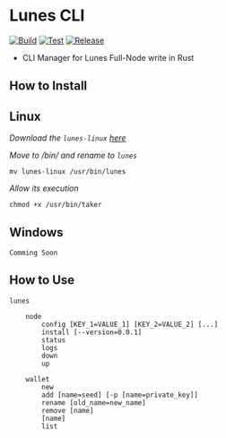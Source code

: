 # Lunes CLI

[![Build](https://github.com/lunes-platform/lunes-cli/actions/workflows/build.yml/badge.svg)](https://github.com/lunes-platform/lunes-cli/actions/workflows/build.yml)
[![Test](https://github.com/lunes-platform/lunes-cli/actions/workflows/test.yml/badge.svg?branch=main)](https://github.com/lunes-platform/lunes-cli/actions/workflows/test.yml)
[![Release](https://img.shields.io/github/v/release/lunes-platform/lunes-cli)](https://github.com/lunes-platform/lunes-cli/releases)

- CLI Manager for Lunes Full-Node write in Rust

## How to Install

## Linux

*Download the `lunes-linux` [here](https://github.com/lunes-platform/lunes-cli/releases)*

*Move to /bin/ and rename to `lunes`*
```
mv lunes-linux /usr/bin/lunes
```

*Allow its execution*
```
chmod +x /usr/bin/taker
```

## Windows

```
Comming Soon
```
<!-- 1. download the `lunes-windows.exe` [here](https://github.com/lunes-platform/lunes-cli/releases)
2. `rename lunes-windowns.exe lunes.exe`
3. move `lunes.exe` to `C:\Windows\lunes.exe`
4. open start menu:
   - search for **edit environment variables** and open
   - click in **environment variables** > **system variables** > **new**
   - **variable name:** `lunes`
   - **variable value:** `C:\Windows\lunes.exe`
5. **restart the command prompt** -->

## How to Use

```
lunes

    node
        config [KEY_1=VALUE_1] [KEY_2=VALUE_2] [...]
        install [--version=0.0.1]
        status
        logs
        down
        up

    wallet
        new
        add [name=seed] [-p [name=private_key]]
        rename [old_name=new_name]
        remove [name]
        [name]
        list
```
